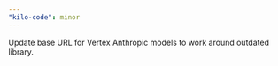 ```yaml
---
"kilo-code": minor
---
```


Update base URL for Vertex Anthropic models to work around outdated library.
